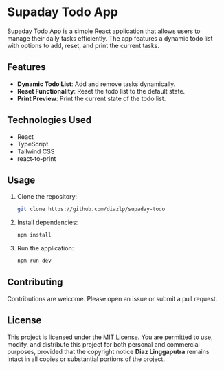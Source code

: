 # Supaday Todo App

Supaday Todo App is a simple React application that allows users to manage their daily tasks efficiently. The app features a dynamic todo list with options to add, reset, and print the current tasks.

## Features

- **Dynamic Todo List**: Add and remove tasks dynamically.
- **Reset Functionality**: Reset the todo list to the default state.
- **Print Preview**: Print the current state of the todo list.

## Technologies Used

- React
- TypeScript
- Tailwind CSS
- react-to-print

## Usage

1.  Clone the repository:

    ```bash
    git clone https://github.com/diazlp/supaday-todo
    ```

2.  Install dependencies:

    ```bash
    npm install
    ```

3.  Run the application:

    ```bash
    npm run dev
    ```

## Contributing

Contributions are welcome. Please open an issue or submit a pull request.

## License

This project is licensed under the [MIT License](https://github.com/diazlp/supaday-todo?tab=MIT-1-ov-file). You are permitted to use, modify, and distribute this project for both personal and commercial purposes, provided that the copyright notice **Diaz Linggaputra** remains intact in all copies or substantial portions of the project.
